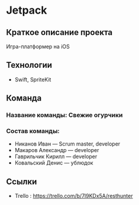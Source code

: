 # Jetpack
## Краткое описание проекта
Игра-платформер на iOS
## Технологии
- Swift, SpriteKit

## Команда

### Название команды: Свежие огурчики

### Состав команды:
- Никанов Иван — Scrum master, developer
- Макаров Александр — developer
- Гаврильчик Кирилл — developer
- Ковальский Денис — ублюдок

## Ссылки
- Trello : https://trello.com/b/7l9KDx5A/resthunter

